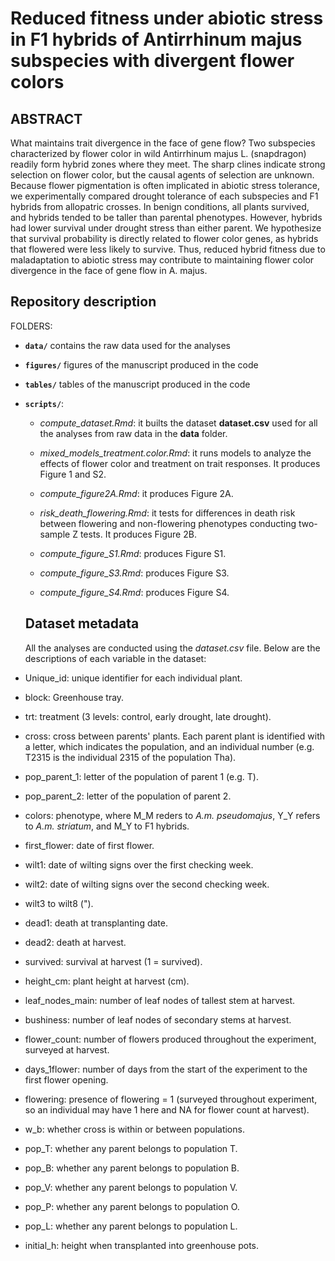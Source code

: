 # Reduced fitness under abiotic stress in F1 hybrids of Antirrhinum majus subspecies with divergent flower colors

## ABSTRACT

What maintains trait divergence in the face of gene flow? Two subspecies characterized by flower color in wild Antirrhinum majus L. (snapdragon) readily form hybrid zones where they meet. The sharp clines indicate strong selection on flower color, but the causal agents of selection are unknown. Because flower pigmentation is often implicated in abiotic stress tolerance, we experimentally compared drought tolerance of each subspecies and F1 hybrids from allopatric crosses. In benign conditions, all plants survived, and hybrids tended to be taller than parental phenotypes. However, hybrids had lower survival under drought stress than either parent. We hypothesize that survival probability is directly related to flower color genes, as hybrids that flowered were less likely to survive. Thus, reduced hybrid fitness due to maladaptation to abiotic stress may contribute to maintaining flower color divergence in the face of gene flow in A. majus.

## Repository description

FOLDERS:

- **`data/`** contains the raw data used for the analyses
- **`figures/`** figures of the manuscript produced in the code 
- **`tables/`** tables of the manuscript produced in the code
- **`scripts/`**:

    - *compute_dataset.Rmd*: it builts the dataset **dataset.csv** used for all the analyses from raw data in the **data** folder.

    - *mixed_models_treatment.color.Rmd*: it runs models to analyze the effects of flower color and treatment on trait responses. It produces Figure 1 and S2.

    - *compute_figure2A.Rmd*: it produces Figure 2A.

    - *risk_death_flowering.Rmd*: it tests for differences in death risk between flowering and non-flowering phenotypes conducting two-sample Z tests. It produces Figure 2B.

    - *compute_figure_S1.Rmd*: produces Figure S1.

    - *compute_figure_S3.Rmd*: produces Figure S3.
 
    - *compute_figure_S4.Rmd*: produces Figure S4.
 
  ## Dataset metadata

  All the analyses are conducted using the *dataset.csv* file. Below are the descriptions of each variable in the dataset:

- Unique_id: unique identifier for each individual plant.
- block: Greenhouse tray.
- trt: treatment (3 levels: control, early drought, late drought).
- cross: cross between parents' plants. Each parent plant is identified with a letter, which indicates the population, and an individual number (e.g. T2315 is the individual 2315 of the population Tha).
- pop_parent_1: letter of the population of parent 1 (e.g. T).
- pop_parent_2: letter of the population of parent 2.
- colors: phenotype, where M_M reders to *A.m. pseudomajus*, Y_Y refers to *A.m. striatum*, and M_Y to F1 hybrids.
- first_flower: date of first flower.
- wilt1: date of wilting signs over the first checking week.
- wilt2: date of wilting signs over the second checking week.
- wilt3 to wilt8 (").
- dead1: death at transplanting date.
- dead2: death at harvest.
- survived: survival at harvest (1 = survived).
- height_cm: plant height at harvest (cm).
- leaf_nodes_main: number of leaf nodes of tallest stem at harvest.
- bushiness: number of leaf nodes of secondary stems at harvest.
- flower_count: number of flowers produced throughout the experiment, surveyed at harvest.
- days_1flower: number of days from the start of the experiment to the first flower opening.
- flowering: presence of flowering = 1 (surveyed throughout experiment, so an individual may have 1 here and NA for flower count at harvest).
- w_b: whether cross is within or between populations.
- pop_T: whether any parent belongs to population T.
- pop_B: whether any parent belongs to population B.
- pop_V: whether any parent belongs to population V.
- pop_P: whether any parent belongs to population O.
- pop_L: whether any parent belongs to population L.
- initial_h: height when transplanted into greenhouse pots.
    

